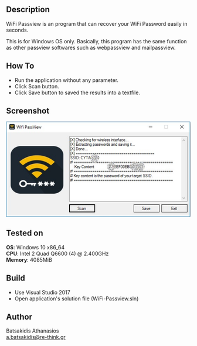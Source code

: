 ## Description ##

WiFi Passview is an program that can recover your WiFi Password easily in seconds. <br>

This is for Windows OS only. Basically, this  program has the same function as other passview softwares such as webpassview and mailpassview.<br>

## How To ##

* Run the application without any parameter.
* Click Scan button.
* Click Save button to saved the results into a textfile.

## Screenshot

![Alt text](/Screenshot/screen.jpg?raw=true "WiFi Passview")

## Tested on ##

**OS**: Windows 10 x86_64 <br>
**CPU**: Intel 2 Quad Q6600 (4) @ 2.400GHz <br>
**Memory**: 4085MiB <br>

## Build ##

* Use Visual Studio 2017<br>
* Open application's solution file (WiFi-Passview.sln)<br>

## Author ##

Batsakidis Athanasios<br>
a.batsakidis@re-think.gr
